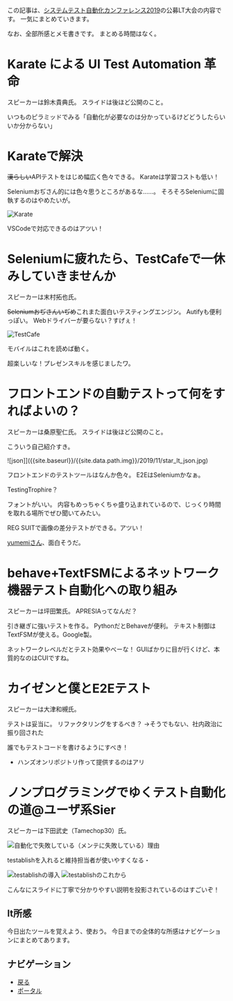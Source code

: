 この記事は、[システムテスト自動化カンファレンス2019](./star)の公募LT大会の内容です。
一気にまとめていきます。

なお、全部所感とメモ書きです。
まとめる時間はなく。

# Karate による UI Test Automation 革命
スピーカーは鈴木貴典氏。
スライドは後ほど公開のこと。

いつものピラミッドでみる「自動化が必要なのは分かっているけどどうしたらいいか分からない」

# Karateで解決
<s>漢らしい</s>APIテストをはじめ幅広く色々できる。
Karateは学習コストも低い！

Seleniumおぢさん的には色々思うところがあるな……。
そろそろSeleniumに固執するのはやめたいが。

![Karate]({{site.baseurl}}/{{site.data.path.img}}/2019/11/star_lt_karate.jpg)

VSCodeで対応できるのはアツい！

# Seleniumに疲れたら、TestCafeで一休みしていきませんか
スピーカーは末村拓也氏。

<s>Seleniumおぢさんいぢめ</s>これまた面白いテスティングエンジン。
Autifyも便利っぽい。
Webドライバーが要らない？すげぇ！

![TestCafe]({{site.baseurl}}/{{site.data.path.img}}/2019/11/star_lt_testcafe.jpg)

モバイルはこれを読めば動く。

超楽しいな！プレゼンスキルを感じましたワ。

# フロントエンドの自動テストって何をすればよいの？
スピーカーは桑原聖仁氏。
スライドは後ほど公開のこと。

こういう自己紹介すき。

![json]]({{site.baseurl}}/{{site.data.path.img}}/2019/11/star_lt_json.jpg)

フロントエンドのテストツールはなんか色々。
E2EはSeleniumかなぁ。

TestingTrophire？

フォントがいい。
内容もめっちゃくちゃ盛り込まれているので、じっくり時間を取れる場所でぜひ聞いてみたい。

REG SUITで画像の差分テストができる。アツい！

[yumemiさん](https://www.yumemi.co.jp/ja)、面白そうだ。

# behave+TextFSMによるネットワーク機器テスト自動化への取り組み
スピーカーは坪田繁氏。
APRESIAってなんだ？

引き継ぎに強いテストを作る。
PythonだとBehaveが便利。
テキスト制御はTextFSMが使える。Google製。

ネットワークレベルだとテスト効果やべーな！
GUIばかりに目が行くけど、本質的なのはCUIですね。

# カイゼンと僕とE2Eテスト
スピーカーは大津和槻氏。

テストは妥当に。
リファクタリングをするべき？
→そうでもない、社内政治に振り回された

誰でもテストコードを書けるようにすべき！
- ハンズオンリポジトリ作って提供するのはアリ

# ノンプログラミングでゆくテスト自動化の道@ユーザ系Sier
スピーカーは下田武史（Tamechop30）氏。

![自動化で失敗している（メンテに失敗している）理由]({{site.baseurl}}/{{site.data.path.img}}/2019/11/star_lt_maintenance.jpg)

testablishを入れると維持担当者が使いやすくなる・

![testablishの導入]({{site.baseurl}}/{{site.data.path.img}}/2019/11/star_lt_testablish.jpg)
![testablishのこれから]({{site.baseurl}}/{{site.data.path.img}}/2019/11/star_lt_future.jpg)

こんなにスライドに丁寧で分かりやすい説明を投影されているのはすごいぞ！

## lt所感
今日出たツールを覚えよう、使おう。
今日までの全体的な所感はナビゲーションにまとめてあります。

## ナビゲーション
- [戻る](./star_9.md)
- [ポータル](./star.md)
